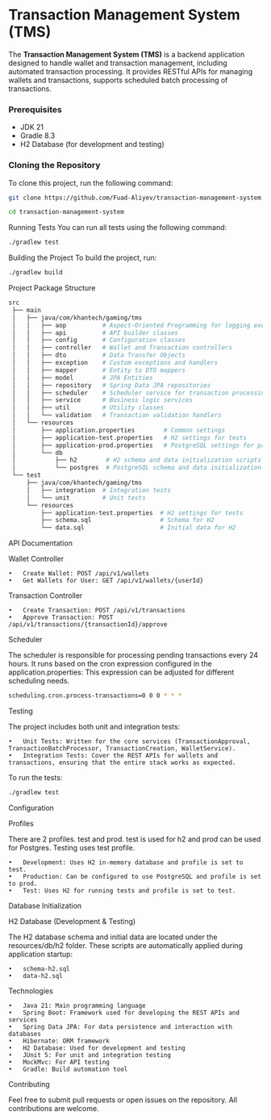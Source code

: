 # Transaction Management System (TMS)

The **Transaction Management System (TMS)** is a backend application designed to handle wallet and transaction management, including automated transaction processing. It provides RESTful APIs for managing wallets and transactions, supports scheduled batch processing of transactions.

### Prerequisites

- JDK 21
- Gradle 8.3
- H2 Database (for development and testing)

### Cloning the Repository

To clone this project, run the following command:

```bash
git clone https://github.com/Fuad-Aliyev/transaction-management-system.git

cd transaction-management-system
```

Running Tests
You can run all tests using the following command:
```bash
./gradlew test
```

Building the Project
To build the project, run:
```bash
./gradlew build
```

Project Package Structure
```bash
src
 ├── main
 │   ├── java/com/khantech/gaming/tms
 │   │   ├── aop          # Aspect-Oriented Programming for logging execution time
 │   │   ├── api          # API builder classes
 │   │   ├── config       # Configuration classes
 │   │   ├── controller   # Wallet and Transaction controllers
 │   │   ├── dto          # Data Transfer Objects
 │   │   ├── exception    # Custom exceptions and handlers
 │   │   ├── mapper       # Entity to DTO mappers
 │   │   ├── model        # JPA Entities
 │   │   ├── repository   # Spring Data JPA repositories
 │   │   ├── scheduler    # Scheduler service for transaction processing
 │   │   ├── service      # Business logic services
 │   │   ├── util         # Utility classes
 │   │   └── validation   # Transaction validation handlers
 │   └── resources
 │       ├── application.properties        # Common settings
 │       ├── application-test.properties   # H2 settings for tests
 │       ├── application-prod.properties   # PostgreSQL settings for production
 │       └── db
 │           ├── h2        # H2 schema and data initialization scripts
 │           └── postgres  # PostgreSQL schema and data initialization scripts
 └── test
     ├── java/com/khantech/gaming/tms
     │   ├── integration  # Integration tests
     │   └── unit         # Unit tests
     └── resources
         ├── application-test.properties  # H2 settings for tests
         ├── schema.sql                   # Schema for H2
         └── data.sql                     # Initial data for H2
```

API Documentation

Wallet Controller

	•	Create Wallet: POST /api/v1/wallets
	•	Get Wallets for User: GET /api/v1/wallets/{userId}

Transaction Controller

	•	Create Transaction: POST /api/v1/transactions
	•	Approve Transaction: POST /api/v1/transactions/{transactionId}/approve

 Scheduler

The scheduler is responsible for processing pending transactions every 24 hours. It runs based on the cron expression configured in the application.properties:
This expression can be adjusted for different scheduling needs.
```bash
scheduling.cron.process-transactions=0 0 0 * * *
```

Testing

The project includes both unit and integration tests:

	•	Unit Tests: Written for the core services (TransactionApproval, TransactionBatchProcessor, TransactionCreation, WalletService).
	•	Integration Tests: Cover the REST APIs for wallets and transactions, ensuring that the entire stack works as expected.

To run the tests:
```bash
./gradlew test
```

Configuration

Profiles

There are 2 profiles. test and prod. test is used for h2 and prod can be used for Postgres. Testing uses test profile.

	•	Development: Uses H2 in-memory database and profile is set to test.
	•	Production: Can be configured to use PostgreSQL and profile is set to prod.
	•	Test: Uses H2 for running tests and profile is set to test.

Database Initialization

H2 Database (Development & Testing)

The H2 database schema and initial data are located under the resources/db/h2 folder. These scripts are automatically applied during application startup:

	•	schema-h2.sql
	•	data-h2.sql

Technologies

	•	Java 21: Main programming language
	•	Spring Boot: Framework used for developing the REST APIs and services
	•	Spring Data JPA: For data persistence and interaction with databases
	•	Hibernate: ORM framework
	•	H2 Database: Used for development and testing
	•	JUnit 5: For unit and integration testing
	•	MockMvc: For API testing
	•	Gradle: Build automation tool

Contributing

Feel free to submit pull requests or open issues on the repository. All contributions are welcome.
